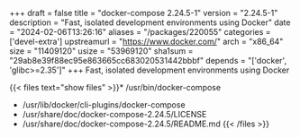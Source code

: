 +++
draft = false
title = "docker-compose 2.24.5-1"
version = "2.24.5-1"
description = "Fast, isolated development environments using Docker"
date = "2024-02-06T13:26:16"
aliases = "/packages/220055"
categories = ['devel-extra']
upstreamurl = "https://www.docker.com/"
arch = "x86_64"
size = "11409120"
usize = "53969120"
sha1sum = "29ab8e39f88ec95e863665cc683020531442bbbf"
depends = "['docker', 'glibc>=2.35']"
+++
Fast, isolated development environments using Docker

{{< files text="show files" >}}* /usr/bin/docker-compose
* /usr/lib/docker/cli-plugins/docker-compose
* /usr/share/doc/docker-compose-2.24.5/LICENSE
* /usr/share/doc/docker-compose-2.24.5/README.md
{{< /files >}}